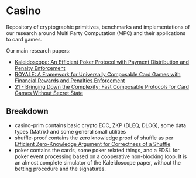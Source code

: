 # Casino

Repository of cryptographic primitives, benchmarks and implementations of our
research around Multi Party Computation (MPC) and their applications to
card games.

Our main research papers:

* [Kaleidoscope: An Efficient Poker Protocol with Payment Distribution and Penalty Enforcement](https://eprint.iacr.org/2017/899.pdf)
* [ROYALE: A Framework for Universally Composable Card Games with Financial Rewards and Penalties Enforcement](https://files.zotero.net/4350901438/Royale-5.pdf)
* [21 - Bringing Down the Complexity: Fast Composable Protocols for Card Games Without Secret State](https://eprint.iacr.org/2018/303.pdf)

## Breakdown

* casino-prim contains basic crypto ECC, ZKP (DLEQ, DLOG), some data types (Matrix) and some general small utilities
* shuffle-proof contains the zero knowledge proof of shuffle as per [Efficient Zero-Knowledge Argument for Correctness of a Shuffle](http://www0.cs.ucl.ac.uk/staff/J.Groth/MinimalShuffle.pdf)
* poker contains the cards, some poker related things, and a EDSL for poker event processing based on a cooperative non-blocking loop. It is an almost complete simulator of the Kaleidoscope paper, without the betting procedure and the signatures.
